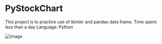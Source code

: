 # PyStockChart
This project is to practice use of tkinter and pandas data frame.
Time spent: less than a day
Language: Python

![image](https://github.com/user-attachments/assets/328da061-f493-41b8-a722-6e9c68d64107)
